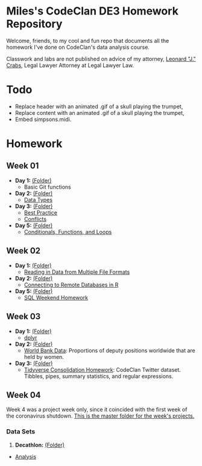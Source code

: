 # Miles's CodeClan DE3 Homework Repository

Welcome, friends, to my cool and fun repo that documents all the homework I've done on CodeClan's data analysis course.

Classwork and labs are not published on advice of my attorney, [Leonard "J." Crabs](https://www.somethingawful.com/hosted/crabs/), Legal Lawyer Attorney at Legal Lawyer Law.

# Todo
- Replace header with an animated .gif of a skull playing the trumpet,
- Replace content with an animated .gif of a skull playing the trumpet,
- Embed simpsons.midi.

# Homework

## Week 01
- **Day 1:** [(Folder)](https://github.com/apologyfestival/codeclan_homework_miles/tree/master/week-01/day-1/)
  - Basic Git functions
- **Day 2:** [(Folder)](https://github.com/apologyfestival/codeclan_homework_miles/tree/master/week-01/day-2/)
  - [Data Types](https://apologyfestival.github.io/codeclan_homework_miles/week-01/day-2/data-types.html)
- **Day 3:** [(Folder)](https://github.com/apologyfestival/codeclan_homework_miles/tree/master/week-01/day-3/)
  - [Best Practice](https://apologyfestival.github.io/codeclan_homework_miles/week-01/day-3/best-practice.html)
  - [Conflicts](https://apologyfestival.github.io/codeclan_homework_miles/week-01/day-3/conflicts.html)
- **Day 5:** [(Folder)](https://github.com/apologyfestival/codeclan_homework_miles/tree/master/week-01/day-5)
  - [Conditionals, Functions, and Loops](https://apologyfestival.github.io/codeclan_homework_miles/week-01/day-5/conditionals-functions-loops.html)

## Week 02
- **Day 1:** [(Folder)](https://github.com/apologyfestival/codeclan_homework_miles/tree/master/week-02/day-1/)
  - [Reading in Data from Multiple File Formats](https://apologyfestival.github.io/codeclan_homework_miles/week-02/day-1/reading-in-data.html)
- **Day 2:** [(Folder)](https://github.com/apologyfestival/codeclan_homework_miles/tree/master/week-02/day-2/)
  - [Connecting to Remote Databases in R](https://apologyfestival.github.io/codeclan_homework_miles/week-02/day-2/connecting-to-remote-databases.html)
- **Day 5:** [(Folder)](https://github.com/apologyfestival/codeclan_homework_miles/tree/master/week-02/day-5/)
  - [SQL Weekend Homework](https://apologyfestival.github.io/codeclan_homework_miles/week-02/day-5/1-sql.html)

## Week 03
- **Day 1:** [(Folder)](https://github.com/apologyfestival/codeclan_homework_miles/tree/master/week-03/day-1/)
  - [dplyr](https://apologyfestival.github.io/codeclan_homework_miles/week-03/day-1/1-dplyr.html)
- **Day 2:** [(Folder)](https://github.com/apologyfestival/codeclan_homework_miles/tree/master/week-03/day-2/)
  - [World Bank Data](https://apologyfestival.github.io/codeclan_homework_miles/week-03/day-2/1-world-bank-data.html): Proportions of deputy positions worldwide that are held by women.
- **Day 3:** [(Folder)](https://github.com/apologyfestival/codeclan_homework_miles/tree/master/week-03/day-3/)
  - [Tidyverse Consolidation Homework](https://apologyfestival.github.io/codeclan_homework_miles/week-03/day-3/codeclan-tweets.html): CodeClan Twitter dataset. Tibbles, pipes, summary statistics, and regular expressions.

## Week 04
Week 4 was a project week only, since it coincided with the first week of the coronavirus shutdown.
[This is the master folder for the week's projects.](https://github.com/apologyfestival/codeclan_homework_miles/tree/master/week-04/1-decathlon/)

### Data Sets
1. **Decathlon:** [(Folder)](https://github.com/apologyfestival/codeclan_homework_miles/tree/master/week-04/1-decathlon/)
  - [Analysis](https://apologyfestival.github.io/codeclan_homework_miles/week-04/1-decathlon/documentation_and_analysis/decathlon_analysis.html)

